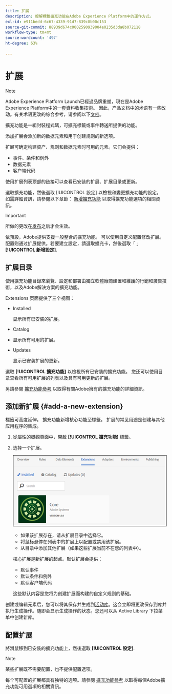 ```yaml
---
title: 扩展
description: 瞭解標籤擴充功能在Adobe Experience Platform中的運作方式。
exl-id: e911bedd-6c67-4339-91d7-839c8b00c153
source-git-commit: 88939d674c0002590939004e0235d3da8b072118
workflow-type: tm+mt
source-wordcount: '497'
ht-degree: 63%

---
```


# 扩展

>[!NOTE]
>
>Adobe Experience Platform Launch已經過品牌重塑，現在是Adobe Experience Platform中的一套資料收集技術。 因此，产品文档中的术语有一些改动。有关术语更改的综合参考，请参阅以下[文档](../../../term-updates.md)。

擴充功能是一組封裝程式碼，可擴充標籤或事件轉送所提供的功能。

添加扩展会添加新的数据元素和用于创建规则的新选项。

扩展可确定构建资产、规则和数据元素时可用的元素。它们会提供：

* 事件、条件和例外
* 数据元素
* 客户端代码

使用扩展列表顶部的链接可以查看已安装的扩展、扩展目录或更新。

選取擴充功能，然後選取 [!UICONTROL 設定] 以檢視和變更擴充功能的設定。 如需詳細資訊，請參閱以下章節： [新增擴充功能](#add-a-new-extension) 以取得擴充功能選項的相關資訊。

>[!IMPORTANT]
>
>所做的更改在[发布](../../publishing/overview.md)之后才会生效。

依預設，Adobe提供支援一般整合的擴充功能。 可以使用自定义配置修改扩展。配置则通过扩展提供。若要建立設定，請選取擴充卡，然後選取「 」 **[!UICONTROL 新增設定]**.

## 扩展目录

使用擴充功能目錄來瀏覽、設定和部署由獨立軟體廠商建置和維護的行銷和廣告技術，以及Adobe解決方案的擴充功能。

Extensions 页面提供了三个视图：

* Installed

   显示所有已安装的扩展。

* Catalog
* 显示所有可用的扩展。
* Updates

   显示已安装扩展的更新。

選取 **[!UICONTROL 擴充功能]** 以檢視所有已安裝的擴充功能。 您还可以使用目录查看所有可用扩展的列表以及具有可用更新的扩展。

另請參閱 [擴充功能參考](../../../extensions/client/overview.md) 以取得有關Adobe擁有的擴充功能的詳細資訊。

## 添加新扩展 {#add-a-new-extension}

標籤可高度延伸。 擴充功能新增核心功能至標籤。 扩展的常见用途是创建与其他应用程序的集成。

1. 從屬性的概觀頁面中，開啟 **[!UICONTROL 擴充功能]** 標籤。
1. 选择一个扩展。

   ![核心扩展](../../../images/extensions.png)

   * 如果该扩展存在，请从扩展目录中选择它。
   * 将鼠标悬停在列表中的扩展上以配置或禁用该扩展。
   * 从目录中添加其他扩展（如果这些扩展当前不在您的列表中）。

   核心扩展是新扩展的起点。默认扩展会提供：

   * 默认事件
   * 默认条件和例外
   * 默认客户端代码

   这些默认内容是您将为创建扩展而构建的自定义规则的基础。

创建或编辑元素后，您可以将其保存并生成到[活动库](../../publishing/libraries.md#active-library)。这会立即将更改保存到库并执行生成操作。随即会显示生成操作的状态。您还可以从 Active Library 下拉菜单中创建新库。

## 配置扩展

將滑鼠移到已安裝的擴充功能上，然後選取 **[!UICONTROL 設定]**.

>[!NOTE]
>
>某些扩展既不需要配置，也不提供配置选项。

每个可配置的扩展都具有独特的选项。請參閱 [擴充功能參考](../../../extensions/client/overview.md) 以取得每個Adobe擴充功能可用選項的相關資訊。
